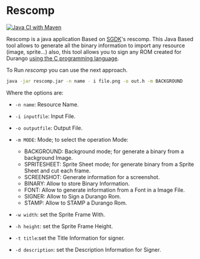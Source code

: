 # Rescomp

[![Java CI with Maven](https://github.com/durangoretro/rescomp/actions/workflows/maven.yml/badge.svg)](https://github.com/durangoretro/rescomp/actions/workflows/maven.yml)

Rescomp is a java application Based on [SGDK](https://github.com/Stephane-D/SGDK)'s rescomp. This Java Based tool allows to generate all the binary information to import any resource (image, sprite...) also, this tool allows you to sign any ROM created for Durango [using the C programming language](https://github.com/durangoretro/DurangoLib).

To Run _rescomp_ you can use the next approach.

```bash
java -jar rescomp.jar -n name - i file.png -o out.h -m BACKGROUND
```

Where the options are:

* ```-n name```: Resource Name.
* ```-i inputfile```: Input File.
* ```-o outputfile```: Output File.
* ```-m MODE```: Mode; to select the operation Mode:

    * BACKGROUND: Background mode; for generate a binary from a background Image.
    * SPRITESHEET: Sprite Sheet mode; for generate binary from a Sprite Sheet and cut each frame.
    * SCREENSHOT: Generate information for a screenshot.
    * BINARY: Allow to store Binary Information.
    * FONT: Allow to generate information from a Font in a Image File.
    * SIGNER: Allow to Sign a Durango Rom.
    * STAMP: Allow to STAMP a Durango Rom.
    
* ```-w width```: set the Sprite Frame With.
* ```-h height```: set the Sprite Frame Height.
* ```-t title```:set the Title Information for signer.
* ```-d description```: set the Description Information for Signer.
